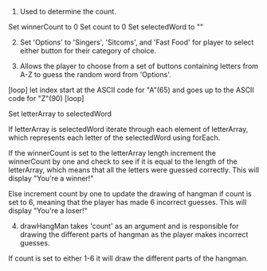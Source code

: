 1. Used to determine the count.
  
  Set winnerCount to 0
  Set count to 0
  Set selectedWord to ""

2. Set 'Options' to 'Singers', 'Sitcoms', and          'Fast Food' for player to select either button for their category of choice.

3. Allows the player to choose from a set of buttons containing letters from A-Z to guess the random word from 'Options'.
  
  [loop]
    let index start at the ASCII code for "A"(65) and      goes up to the ASCII code for "Z"(90)
  [loop]

  Set letterArray to selectedWord 

  If letterArray is selectedWord iterate through each    element of letterArray, which represents each letter   of the selectedWord using forEach.

  If the winnerCount is set to the letterArray length    increment the winnerCount by one and check to see if   it is equal to the length of the letterArray, which    means that all the letters were guessed correctly.     This will display "You're a winner!"

  Else increment count by one to update the drawing      of hangman if count is set to 6, meaning that the      player has made 6 incorrect guesses. This will         display "You're a loser!"

4. drawHangMan takes 'count' as an argument and is responsible for drawing the different parts of hangman as the player makes incorrect guesses.

  If count is set to either 1-6 it will draw the         different parts of the hangman.
  
